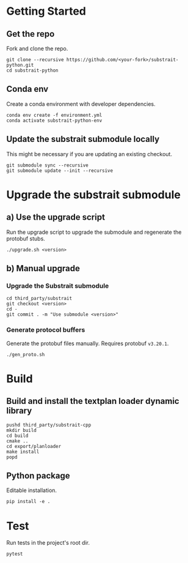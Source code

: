 # Getting Started
## Get the repo
Fork and clone the repo.
```
git clone --recursive https://github.com/<your-fork>/substrait-python.git
cd substrait-python
```

## Conda env
Create a conda environment with developer dependencies.
```
conda env create -f environment.yml
conda activate substrait-python-env
```

## Update the substrait submodule locally
This might be necessary if you are updating an existing checkout.
```
git submodule sync --recursive
git submodule update --init --recursive
```


# Upgrade the substrait submodule

## a) Use the upgrade script

Run the upgrade script to upgrade the submodule and regenerate the protobuf stubs.

```
./upgrade.sh <version>
```

## b) Manual upgrade

### Upgrade the Substrait submodule

```
cd third_party/substrait
git checkout <version>
cd -
git commit . -m "Use submodule <version>"
```

### Generate protocol buffers
Generate the protobuf files manually. Requires protobuf `v3.20.1`.
```
./gen_proto.sh
```


# Build

## Build and install the textplan loader dynamic library
```commandline
pushd third_party/substrait-cpp
mkdir build
cd build
cmake ..
cd export/planloader
make install
popd
```

## Python package
Editable installation.
```
pip install -e .
```

# Test
Run tests in the project's root dir.
```
pytest
```
